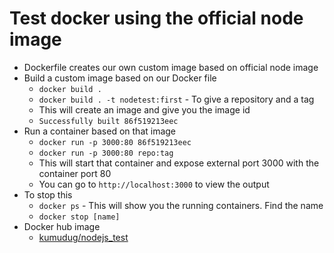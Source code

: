 # Test docker using the official node image

* Dockerfile creates our own custom image based on official node image
* Build a custom image based on our Docker file
   - `docker build .`
   - `docker build . -t nodetest:first` - To give a repository and a tag
   - This will create an image and give you the image id
   - `Successfully built 86f519213eec`
* Run a container based on that image
   - `docker run -p 3000:80 86f519213eec`
   - `docker run -p 3000:80 repo:tag`
   - This will start that container and expose external port 3000 with the container port 80
   - You can go to `http://localhost:3000` to view the output
* To stop this
   - `docker ps` - This will show you the running containers. Find the name 
   - `docker stop [name]`
* Docker hub image
   - [kumudug/nodejs_test](https://hub.docker.com/repository/docker/kumudug/nodejs_test)